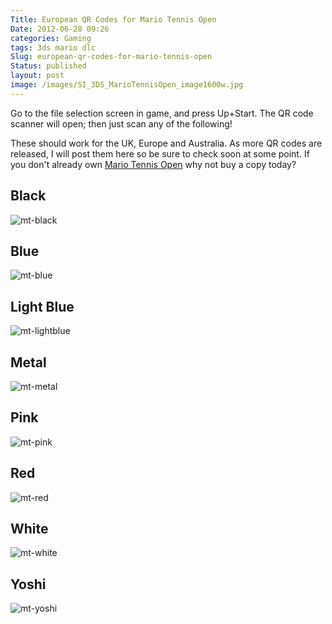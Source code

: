 ```yaml
---
Title: European QR Codes for Mario Tennis Open
Date: 2012-06-28 09:26
categories: Gaming
tags: 3ds mario dlc
Slug: european-qr-codes-for-mario-tennis-open
Status: published
layout: post
image: /images/SI_3DS_MarioTennisOpen_image1600w.jpg
---
```

Go to the file selection screen in game, and press Up+Start. The QR code scanner will open; then just scan any of the following!

These should work for the UK, Europe and Australia. As more QR codes are released, I will post them here so be sure to check soon at some point. If you don't already own [Mario Tennis Open](http://www.amazon.co.uk/gp/product/B007EMRJ8I/ref=as_li_ss_tl?ie=UTF8&tag=geekyjames-21&linkCode=as2&camp=1634&creative=19450&creativeASIN=B007EMRJ8I) why not buy a copy today?



Black
-----

![mt-black](/images/mt-black.jpg)

Blue
----

![mt-blue](/images/mt-blue.png)

Light Blue
----------

![mt-lightblue](/images/mt-lightblue.png)

Metal
-----

![mt-metal](/images/mt-metal.png)

Pink
----

![mt-pink](/images/mt-pink.jpg)

Red
---

![mt-red](/images/mt-red.jpg)

White
-----

![mt-white](/images/mt-white.png)

Yoshi
----

![mt-yoshi](/images/mt-yoshi.jpg)
